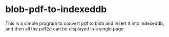 # blob-pdf-to-indexeddb
This is a simple program to convert pdf to blob and insert it into indexeddb,
and then all the pdf(s) can be displayed in a single page
